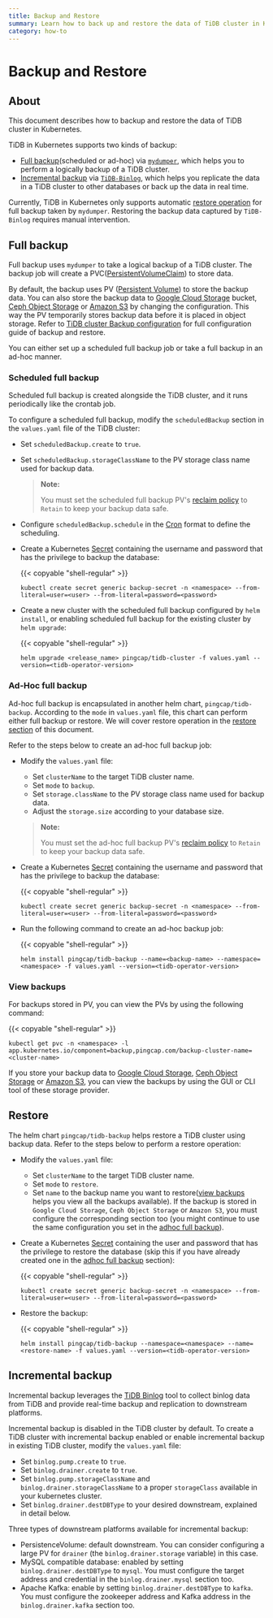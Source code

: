 ```yaml
---
title: Backup and Restore
summary: Learn how to back up and restore the data of TiDB cluster in Kubernetes.
category: how-to
---
```


# Backup and Restore

## About

This document describes how to backup and restore the data of TiDB cluster in Kubernetes.

TiDB in Kubernetes supports two kinds of backup:

* [Full backup](#full-backup)(scheduled or ad-hoc) via [`mydumper`](https://www.pingcap.com/docs/dev/reference/tools/mydumper/), which helps you to perform a logically backup of a TiDB cluster.
* [Incremental backup](#incremental-backup) via [`TiDB-Binlog`](https://www.pingcap.com/docs/dev/reference/tools/tidb-binlog/overview/), which helps you replicate the data in a TiDB cluster to other databases or back up the data in real time.

Currently, TiDB in Kubernetes only supports automatic [restore operation](#restore) for full backup taken by `mydumper`. Restoring the backup data captured by `TiDB-Binlog` requires manual intervention.

## Full backup

Full backup uses `mydumper` to take a logical backup of a TiDB cluster. The backup job will create a PVC([PersistentVolumeClaim](https://kubernetes.io/docs/concepts/storage/persistent-volumes/#persistentvolumeclaims)) to store data.

By default, the backup uses PV ([Persistent Volume](https://kubernetes.io/docs/concepts/storage/persistent-volumes/#persistent-volumes)) to store the backup data. You can also store the backup data to [Google Cloud Storage](https://cloud.google.com/storage/) bucket, [Ceph Object Storage](https://ceph.com/ceph-storage/object-storage/) or [Amazon S3](https://aws.amazon.com/s3/) by changing the configuration. This way the PV temporarily stores backup data before it is placed in object storage. Refer to [TiDB cluster Backup configuration](/reference/configuration/tidb-in-kubernetes/backup-configuration.md) for full configuration guide of backup and restore.

You can either set up a scheduled full backup job or take a full backup in an ad-hoc manner.

### Scheduled full backup

Scheduled full backup is created alongside the TiDB cluster, and it runs periodically like the crontab job.

To configure a scheduled full backup, modify the `scheduledBackup` section in the `values.yaml` file of the TiDB cluster:

* Set `scheduledBackup.create` to `true`.
* Set `scheduledBackup.storageClassName` to the PV storage class name used for backup data.

    > **Note:**
    >
    > You must set the scheduled full backup PV's [reclaim policy](https://kubernetes.io/docs/tasks/administer-cluster/change-pv-reclaim-policy) to `Retain` to keep your backup data safe.

* Configure `scheduledBackup.schedule` in the [Cron](https://en.wikipedia.org/wiki/Cron) format to define the scheduling.
* Create a Kubernetes [Secret](https://kubernetes.io/docs/concepts/configuration/secret/) containing the username and password that has the privilege to backup the database:

    {{< copyable "shell-regular" >}}

    ```shell
    kubectl create secret generic backup-secret -n <namespace> --from-literal=user=<user> --from-literal=password=<password>
    ```

* Create a new cluster with the scheduled full backup configured by `helm install`, or enabling scheduled full backup for the existing cluster by `helm upgrade`:

    {{< copyable "shell-regular" >}}

    ```shell
    helm upgrade <release_name> pingcap/tidb-cluster -f values.yaml --version=<tidb-operator-version>
    ```

### Ad-Hoc full backup

Ad-hoc full backup is encapsulated in another helm chart, `pingcap/tidb-backup`. According to the `mode` in `values.yaml` file, this chart can perform either full backup or restore. We will cover restore operation in the [restore section](#restore) of this document.

Refer to the steps below to create an ad-hoc full backup job:

* Modify the `values.yaml` file:
    * Set `clusterName` to the target TiDB cluster name.
    * Set `mode` to `backup`.
    * Set `storage.className` to the PV storage class name used for backup data.
    * Adjust the `storage.size` according to your database size.

    > **Note:**
    >
    > You must set the ad-hoc full backup PV's [reclaim policy](https://kubernetes.io/docs/tasks/administer-cluster/change-pv-reclaim-policy) to `Retain` to keep your backup data safe.

* Create a Kubernetes [Secret](https://kubernetes.io/docs/concepts/configuration/secret/) containing the username and password that has the privilege to backup the database:

    {{< copyable "shell-regular" >}}

    ```shell
    kubectl create secret generic backup-secret -n <namespace> --from-literal=user=<user> --from-literal=password=<password>
    ```

* Run the following command to create an ad-hoc backup job:

    {{< copyable "shell-regular" >}}

    ```shell
    helm install pingcap/tidb-backup --name=<backup-name> --namespace=<namespace> -f values.yaml --version=<tidb-operator-version>
    ```

### View backups

For backups stored in PV, you can view the PVs by using the following command:

{{< copyable "shell-regular" >}}

```shell
kubectl get pvc -n <namespace> -l app.kubernetes.io/component=backup,pingcap.com/backup-cluster-name=<cluster-name>
```

If you store your backup data to [Google Cloud Storage](https://cloud.google.com/storage/), [Ceph Object Storage](https://ceph.com/ceph-storage/object-storage/) or [Amazon S3](https://aws.amazon.com/s3/), you can view the backups by using the GUI or CLI tool of these storage provider.

## Restore

The helm chart `pingcap/tidb-backup` helps restore a TiDB cluster using backup data. Refer to the steps below to perform a restore operation:

* Modify the `values.yaml` file:
    * Set `clusterName` to the target TiDB cluster name.
    * Set `mode` to `restore`.
    * Set `name` to the backup name you want to restore([view backups](#view-backups) helps you view all the backups available). If the backup is stored in `Google Cloud Storage`, `Ceph Object Storage` or `Amazon S3`, you must configure the corresponding section too (you might continue to use the same configuration you set in the [adhoc full backup](#ad-hoc-full-backup)).
* Create a Kubernetes [Secret](https://kubernetes.io/docs/concepts/configuration/secret/) containing the user and password that has the privilege to restore the database (skip this if you have already created one in the [adhoc full backup](#ad-hoc-full-backup) section):

    {{< copyable "shell-regular" >}}

    ```shell
    kubectl create secret generic backup-secret -n <namespace> --from-literal=user=<user> --from-literal=password=<password>
    ```

* Restore the backup:

    {{< copyable "shell-regular" >}}

    ```shell
    helm install pingcap/tidb-backup --namespace=<namespace> --name=<restore-name> -f values.yaml --version=<tidb-operator-version>
    ```

## Incremental backup

Incremental backup leverages the [TiDB Binlog](https://www.pingcap.com/docs/dev/reference/tools/tidb-binlog/overview/) tool to collect binlog data from TiDB and provide real-time backup and replication to downstream platforms.

Incremental backup is disabled in the TiDB cluster by default. To create a TiDB cluster with incremental backup enabled or enable incremental backup in existing TiDB cluster, modify the `values.yaml` file:

* Set `binlog.pump.create` to `true`.
* Set `binlog.drainer.create` to `true`.
* Set `binlog.pump.storageClassName` and `binlog.drainer.storageClassName` to a proper `storageClass` available in your kubernetes cluster.
* Set `binlog.drainer.destDBType` to your desired downstream, explained in detail below.

Three types of downstream platforms available for incremental backup:

* PersistenceVolume: default downstream. You can consider configuring a large PV for `drainer` (the `binlog.drainer.storage` variable) in this case.
* MySQL compatible database: enabled by setting `binlog.drainer.destDBType` to `mysql`. You must configure the target address and credential in the `binlog.drainer.mysql` section too.
* Apache Kafka: enable by setting `binlog.drainer.destDBType` to `kafka`. You must configure the zookeeper address and Kafka address in the `binlog.drainer.kafka` section too.
